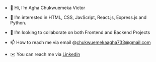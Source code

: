 - 👋 Hi, I’m Agha Chukwuemeka Victor

- 👀 I’m interested in HTML, CSS, JavScript, React.js, Express.js and Python.

- 💞️ I’m looking to collaborate on both Frontend and Backend Projects

- 📫 How to reach me via email @chukwuemekaagha733@gmail.com
- ✉️ You can reach me via [Linkedin](https://www.linkedin.com/in/agha-chukwuemeka-332459194/)

